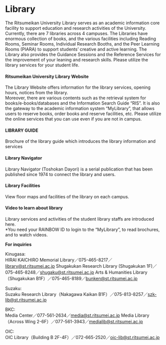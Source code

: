 # Library

The Ritsumeikan University Library serves as an academic information core facility to support education and research activities of the University.
Currently, there are 7 libraries across 4 campuses. The Libraries have enormous collection of books, and the various facilities including Reading Rooms, Seminar Rooms, Individual Research Booths, and the Peer Learning Rooms (PIARA) to support students’ creative and active learning. The Library also provides the Guidance Sessions and the Reference Services for the improvement of your leaning and research skills. Please utilize the library services for your student life.

####  Ritsumeikan University Library Website

The Library Website offers information for the library services, opening hours, notices from the library.  
Moreover, there are various contents such as the retrieval system for books/e-books/databases and the Information Search Guide “RIS”. It is also the gateway to the academic information system “MyLibrary”, that allows users to reserve books, order books and reserve facilities, etc. Please utilize the online services that you can use even if you are not in campus.

#### LIBRARY GUIDE
Brochure of the library guide which introduces the library information and services

#### Library Navigator
Library Navigator (Toshokan Dayori) is a serial publication that has been published since 1974 to connect the library and users.

#### Library Facilities
View floor maps and facilities of the library on each campus.

#### Video to learn about library
Library services and activities of the student library staffs are introduced here.  
*You need your RAINBOW ID to login to the “MyLibrary”, to read brochures, and to watch videos.


**For inquiries**  

Kinugasa:  
HIRAI KAICHIRO Memorial Library／075-465-8217／library@st.ritsumei.ac.jp
Shugakukan Research Library (Shugakukan 1F)／075-465-8248／shugaku@st.ritsumei.ac.jp
Arts & Humanities Library （Shugakukan B1F）／075-465-8189／bunken@st.ritsumei.ac.jp

Suzaku:  
Suzaku Research Library（Nakagawa Kaikan B1F）／075-813-8257／szk-lib@st.ritsumei.ac.jp
  

BKC:  
Media Center／077-561-2634／media@st.ritsumei.ac.jp
Media Library（Across Wing 2-6F）／077-561-3943／medialib@st.ritsumei.ac.jp
  

OIC:  
OIC Library（Building B 2F-4F）／072-665-2520／oic-lib@st.ritsumei.ac.jp
